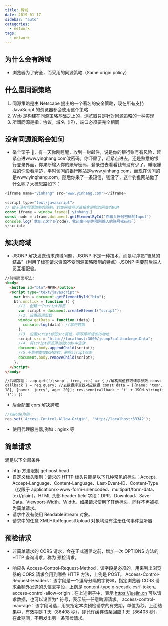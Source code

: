 ```yaml
---
title: 跨域
date: 2019-01-17
sidebar: "auto"
categories:
  - network
tags:
  - network
---
```


## 为什么会有跨域

- 浏览器为了安全，而采用的同源策略（Same origin policy）

## 什么是同源策略

1.  同源策略是由 Netscape 提出的一个著名的安全策略，现在所有支持 JavaScript 的浏览器都会使用这个策略
2.  Web 是构建在同源策略基础之上的，浏览器只是针对同源策略的一种实现
3.  所谓同源是指：协议，域名（IP），端口必须要完全相同

## 没有同源策略会如何

- 举个栗子 🌰，有一天你刚睡醒，收到一封邮件，说是你的银行账号有风险，赶紧点进www.yinghang.com改密码。你吓尿了，赶紧点进去，还是熟悉的银行登录界面，你果断输入你的账号密码，登录进去看看钱有没有少了，睡眼朦胧的你没看清楚，平时访问的银行网站是www.yinhang.com，而现在访问的是www.yinghang.com，随后你来了一条短信，钱没了，这个钓鱼网站做了什么呢？大概思路如下：

```JavaScript
<iframe name="yinhang" src="www.yinhang.com"></iframe>
​
<script type="text/javascript">
// 由于没有同源策略的限制，钓鱼网站可以直接拿到别的网站的DOM
const iframe = window.frames['yinhang']
const node = iframe.document.getElementById('你输入账号密码的Input')
console.log(`拿到了这个${node}，我还拿不到你刚刚输入的账号密码吗`)
</script>
```

## 解决跨域

- JSONP 解决发送请求跨域问题，JSONP 不是一种技术，而是程序员“智慧的结晶”（利用了标签请求资源不受同源策略限制的特点）JSONP 需要前后端人员互相配合。

```html
//前端页面写法：
<body>
  <button id="btn">按钮</button>
  <script type="text/javascript">
    var btn = document.getElementById("btn");
    btn.onclick = function () {
      //1. 创建一个script标签
      var script = document.createElement("script");
      //2. 设置回调函数
      window.getData = function (data) {
        console.log(data); //拿到数据
      };
      //3. 设置script标签src属性，填写跨域请求的地址
      script.src = "http://localhost:3000/jsonp?callback=getData";
      //4. 将script标签添加到body中生效
      document.body.appendChild(script);
      //5.不影响整体DOM结构，删除script标签
      document.body.removeChild(script);
    };
  </script>
</body>

//后端写法： app.get('/jsonp', (req, res) => { //解构赋值获取请求参数 const {
callback } = req.query; //去数据库查找对应数据 const data = [{name: 'tom', age:
18}, {name: 'jerry', age: 20}]; res.send(callback + '(' + JSON.stringify(data) +
')'); })
```

- 后台配置 cors 解决跨域

```JavaScript
//以Node为例：
res.set('Access-Control-Allow-Origin', 'http://localhost:63342');
```

- 使用代理服务器,例如：nginx 等

## 简单请求

满足以下全部条件

- http 方法限制 get post head
- 自定义标头限制：请求的 HTTP 标头只能是以下几种常见的标头：Accept、Accept-Language、Content-Language、Last-Event-ID、Content-Type（仅限于 application/x-www-form-urlencoded、multipart/form-data、text/plain）。HTML 头部 header field 字段：DPR、Download、Save-Data、Viewport-Width、WIdth。如果请求使用了其他标头，同样不再被视为简单请求。
- 请求中没有使用 ReadableStream 对象。
- 请求中的任意 XMLHttpRequestUpload 对象均没有注册任何事件监听器

## 预检请求

- 非简单请求的 CORS 请求，会在正式通信之前，增加一次 OPTIONS 方法的 HTTP 查询请求，称为 预检请求。

- 响应头
  Access-Control-Request-Method：该字段是必须的，用来列出浏览器的 CORS 请求会用到哪些 HTTP 方法，上例是 POST。
  Access-Control-Request-Headers：该字段是一个逗号分隔的字符串，指定浏览器 CORS 请求会额外发送的头信息字段，上例是 content-type,x-secsdk-csrf-token。
  access-control-allow-origin：在上述例子中，表示 https://juejin.cn 可以请求数据，也可以设置为\* 符号，表示统一任意跨源请求。
  access-control-max-age：该字段可选，用来指定本次预检请求的有效期，单位为秒。上面结果中，有效期是 1 天（86408 秒），即允许缓存该条回应 1 天（86408 秒），在此期间，不用发出另一条预检请求。
